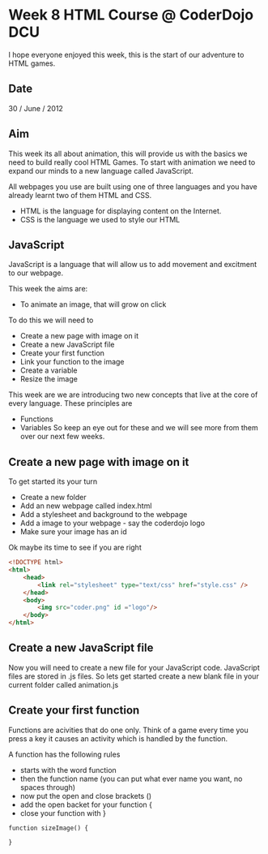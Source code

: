 Week 8 HTML Course @ CoderDojo DCU
===================================

I hope everyone enjoyed this week, this is the start of our adventure
to HTML games.

Date
---------
30 / June / 2012

Aim
---------

This week its all about animation, this will provide us with the basics
we need to build really cool HTML Games.  To start with animation we 
need to expand our minds to a new language called JavaScript.

All webpages you use are built using one of three languages and you have already
learnt two of them HTML and CSS. 
* HTML is the language for displaying content on the Internet.
* CSS is the language we used to style our HTML

JavaScript
-----
JavaScript is a language that will allow us to add movement and excitment
to our webpage.

This week the aims are:
* To animate an image, that will grow on click

To do this we will need to
* Create a new page with image on it
* Create a new JavaScript file
* Create your first function
* Link your function to the image
* Create a variable
* Resize the image

This week are we are introducing two new concepts that live at the core
of every language.  These principles are
* Functions
* Variables
So keep an eye out for these and we will see more from them over our next
few weeks.

Create a new page with image on it
----
To get started its your turn
* Create a new folder
* Add an new webpage called index.html
* Add a stylesheet and background to the webpage
* Add a image to your webpage - say the coderdojo logo
* Make sure your image has an id

Ok maybe its time to see if you are right
````html
<!DOCTYPE html>
<html>
	<head>
		<link rel="stylesheet" type="text/css" href="style.css" />
	</head>
	<body>
		<img src="coder.png" id ="logo"/>
	</body>
</html>
````

Create a new JavaScript file
----
Now you will need to create a new file for your JavaScript code.  JavaScript
files are stored in .js files.  So lets get started create a new blank file in your
current folder called animation.js

Create your first function
----
Functions are acivities that do one only.  Think of a game every time you press a key
it causes an activity which is handled by the function.

A function has the following rules
* starts with the word function
* then the function name (you can put what ever name you want, no spaces through)
* now put the open and close brackets ()
* add the open backet for your function {
* close your function with }

````function
function sizeImage() {

}
````

